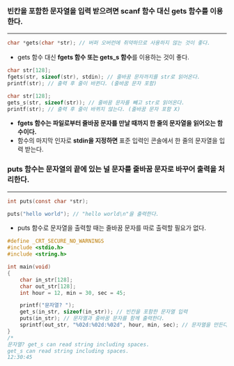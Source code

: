 ### 빈칸을 포함한 문자열을 입력 받으려면 scanf 함수 대신 gets 함수를 이용한다. ###
____
```c
char *gets(char *str); // 버퍼 오버런에 취약하므로 사용하지 않는 것이 좋다.
```
- gets 함수 대신 **fgets 함수 또는 gets_s 함수**를 이용하는 것이 좋다.

```c
char str[128];
fgets(str, sizeof(str), stdin); // 줄바꿈 문자까지를 str로 읽어온다.
printf(str); // 출력 후 줄이 바뀐다. (줄바꿈 문자 포함)

char str[128];
gets_s(str, sizeof(str)); // 줄바꿈 문자를 빼고 str로 읽어온다.
printf(str); // 출력 후 줄이 바뀌지 않는다. (줄바꿈 문자 포함 X)
```
- **fgets 함수는 파일로부터 줄바꿈 문자를 만날 때까지 한 줄의 문자열을 읽어오는 함수이다.**
- 함수의 마지막 인자로 **stdin을 지정하면** 표준 입력인 콘솔에서 한 줄의 문자열을 입력 받는다.

### puts 함수는 문자열의 끝에 있는 널 문자를 줄바꿈 문자로 바꾸어  출력을 처리한다. ###
___
```c
int puts(const char *str);
```

```c
puts("hello world"); // "hello world\n"을 출력한다.
```
- puts 함수로 문자열을 출력할 때는 줄바꿈 문자를 따로 출력할 필요가 없다.

```c
#define _CRT_SECURE_NO_WARNINGS
#include <stdio.h>
#include <string.h>

int main(void)
{
	char in_str[128];
	char out_str[128];
	int hour = 12, min = 30, sec = 45;

	printf("문자열? ");
	get_s(in_str, sizeof(in_str)); // 빈칸을 포함한 문자열 입력
	puts(in_str); // 문자열과 줄바꿈 문자를 함께 출력한다.
	sprintf(out_str, "%02d:%02d:%02d", hour, min, sec); // 문자열을 만든다
}
/*
문자열? get_s can read string including spaces.
get_s can read string including spaces.
12:30:45
```